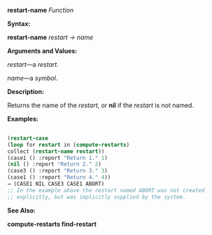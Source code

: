 **restart-name** *Function* 



**Syntax:** 



**restart-name** *restart → name* 







 



 



**Arguments and Values:** 



*restart*—a *restart*. 



*name*—a *symbol*. 



**Description:** 



Returns the name of the *restart*, or **nil** if the *restart* is not named. 



**Examples:**
```lisp
 
(restart-case 
(loop for restart in (compute-restarts) 
collect (restart-name restart)) 
(case1 () :report "Return 1." 1) 
(nil () :report "Return 2." 2) 
(case3 () :report "Return 3." 3) 
(case1 () :report "Return 4." 4)) 
→ (CASE1 NIL CASE3 CASE1 ABORT) 
;; In the example above the restart named ABORT was not created 
;; explicitly, but was implicitly supplied by the system. 

```
**See Also:** 



**compute-restarts find-restart** 



